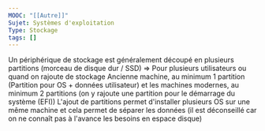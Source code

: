 ```yaml
---
MOOC: "[[Autre]]"
Sujet: Systèmes d'exploitation
Type: Stockage
tags: []
---
```

Un périphérique de stockage est généralement  découpé en plusieurs partitions (morceau de disque dur / SSD) ⇒ Pour plusieurs utilisateurs ou quand on rajoute de stockage
Ancienne machine, au minimum 1 partition (Partition pour OS + données utilisateur) et les machines modernes, au minimum 2 partitions (on y rajoute une partition pour le démarrage du système (EFI))
L'ajout de partitions permet d'installer plusieurs OS sur une même machine et cela permet de séparer les données (il est déconseillé car on ne connaît pas à  l'avance les besoins en espace disque)